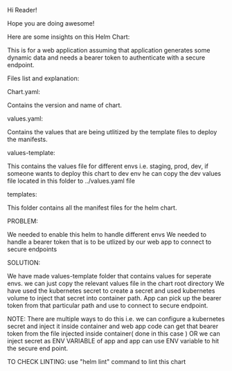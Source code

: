 Hi Reader!

Hope you are doing awesome!

Here are some insights on this Helm Chart:

This is for a web application assuming that application generates some dynamic data and needs a bearer token to authenticate with a secure endpoint. 

Files list and explanation:

Chart.yaml:

Contains the version and name of chart.

values.yaml:

Contains the values that are being utlitized by the template files to deploy the manifests.

values-template:

This contains the values file for different envs i.e. staging, prod, dev, if someone wants to deploy this chart to dev env he can copy the dev values file located in this folder to ../values.yaml file

templates:

This folder contains all the manifest files for the helm chart. 

PROBLEM:

We needed to enable this helm to handle different envs
We needed to handle a bearer token that is to be utlized by our web app to connect to secure endpoints

SOLUTION:

We have made values-template folder that contains values for seperate envs. we can just copy the relevant values file in the chart root directory
We have used the kubernetes secret to create a secret and used kubernetes volume to inject that secret into container path. App can pick up the bearer token from that particular path and use to connect to secure endpoint.

NOTE: There are multiple ways to do this i.e. we can configure a kubernetes secret and inject it inside container and web app code can get that bearer token from the file injected inside container( done in this case ) OR we can inject secret as ENV VARIABLE of app  and app can use ENV variable to hit the secure end point.

TO CHECK LINTING: use "helm lint" command to lint this chart
